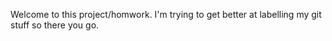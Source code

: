 Welcome to this project/homwork. I'm trying to get better at labelling my git stuff so there you go.

